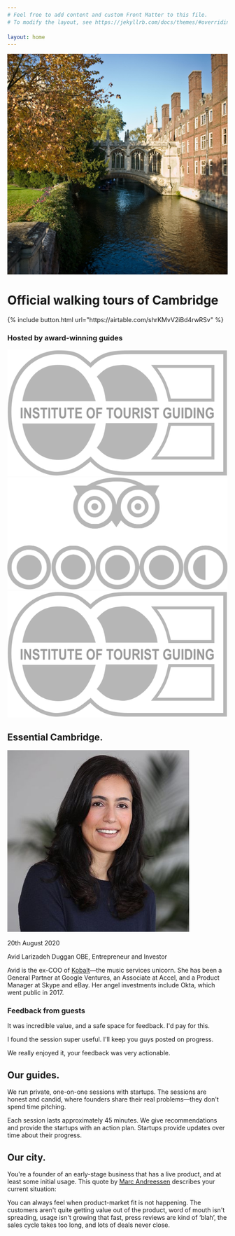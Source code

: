 ```yaml
---
# Feel free to add content and custom Front Matter to this file.
# To modify the layout, see https://jekyllrb.com/docs/themes/#overriding-theme-defaults

layout: home
---
```


<div id="atf">
	<div id="atf-wrapper">
		<img id="bridge-of-sighs" class="profile-image" src="/assets/images/bridge-of-sighs.jpg" alt="Visit Cambridge Official Walking Tours" title="Visit Cambridge Official Walking Tours">
		<div id="atf-copy">
			<div id="key-messaging-container">
				<h1 class="key-messaging">Official walking tours of Cambridge</h1>
			</div>
			{% include button.html url="https://airtable.com/shrKMvV2iBd4rwRSv" %}
		</div>
	</div>
</div>

<div id="experts-container">
	<div id="experts-header"><h3>Hosted by award-winning guides</h3></div>
	<img class="iotg" src="/assets/images/iotg.svg" alt="Institute of tourist guiding" title="Institute of tourist guiding">
	<img class="iotg" src="/assets/images/ta.svg" alt="Trip Advisor 4.5 rating" title="Trip Advisor 4.5 rating">
	<img class="iotg" src="/assets/images/iotg.svg" alt="Institute of tourist guiding" title="Institute of tourist guiding">	
</div>

<div id="next-up-container">
	<div id="next-up-header"><h2>Essential Cambridge<span class="primary-color">.</span></h2></div>
	<div id="next-up">
		<img id="avid" class="profile-image" src="/assets/images/avid-larizadeh-duggan.jpg" alt="Avid Larizadeh Duggan" title="Avid Larizadeh Duggan">
		<div class="profile">
			<p class="date">20th August 2020</p>
			<p class="name">Avid Larizadeh Duggan OBE, Entrepreneur and Investor</p>
			<p class="description">Avid is the ex-COO of <a href="https://www.kobaltmusic.com/?utm_source=productsurgery&utm_medium=website&utm_campaign=none" target="_blank">Kobalt</a>—the music services unicorn. She has been a General Partner at Google Ventures, an Associate at Accel, and a Product Manager at Skype and eBay. Her angel investments include Okta, which went public in 2017.</p>
		</div>
	</div>
</div>

<div id="quote-container">
	<div id="quotes-header"><h3>Feedback from guests</h3></div>
	<div id="quote-1" class="quote">
		<p>It was incredible value, and a safe space for feedback. I'd pay for this.</p>
	</div>
	<div id="quote-2" class="quote">
		<p>I found the session super useful. I'll keep you guys posted on progress.</p>
	</div>
	<div id="quote-3" class="quote">
		<p>We really enjoyed it, your feedback was very actionable.</p>
	</div>
</div>

<div class="explainer-container">
	<h2>Our guides<span class="secondary-color">.</span></h2>
	<p> We run private, one-on-one sessions with startups. The sessions are honest and candid, where founders share their real problems—they don't spend time pitching.</p>
	<p> Each session lasts approximately 45 minutes. We give recommendations and provide the startups with an action plan. Startups provide updates over time about their progress.</p>
</div>

<div class="explainer-container">
	<h2>Our city<span class="tertiary-color">.</span></h2>
	<p> You're a founder of an early-stage business that has a live product, and at least some initial usage. This quote by <a href="https://pmarchive.com/guide_to_startups_part4.html" target="_blank">Marc Andreessen</a> describes your current situation:</p>
	<div class="big-quote">
		<p>You can always feel when product-market fit is not happening. The customers aren't quite getting value out of the product, word of mouth isn't spreading, usage isn't growing that fast, press reviews are kind of ‘blah’, the sales cycle takes too long, and lots of deals never close.
		</p>
	</div>
	<div style="width:100%; height: 90px;"></div>
</div>

<script>
	document.addEventListener('DOMContentLoaded', function() {
	    var footer = document.getElementById('sticky-footer');
	    var button = document.getElementById('primary-button');
	    var buttonOffset = button.getBoundingClientRect();
	    var triggerHeight = window.pageYOffset + buttonOffset.top + buttonOffset.height*.6;
		window.onscroll = function() {
		    if (window.pageYOffset > triggerHeight) {
		        footer.classList.add("show-footer");
		    } else {
		        footer.classList.remove("show-footer");
		    }
		}
	}, false);

</script>